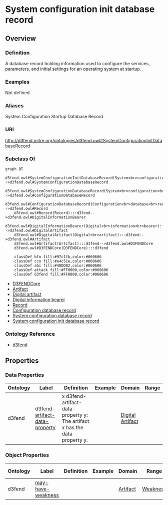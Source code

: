 # System configuration init database record

## Overview

### Definition
A database record holding information used to configure the services, parameters, and initial settings for an operating system at startup.

### Examples
Not defined.

### Aliases
System Configuration Startup Database Record

### URI
http://d3fend.mitre.org/ontologies/d3fend.owl#SystemConfigurationInitDatabaseRecord

### Subclass Of
```mermaid
graph BT
    d3fend.owl#SystemConfigurationInitDatabaseRecord(System<br>configuration<br>init<br>database<br>record):::d3fend-->d3fend.owl#SystemConfigurationDatabaseRecord
    d3fend.owl#SystemConfigurationDatabaseRecord(System<br>configuration<br>database<br>record):::d3fend-->d3fend.owl#ConfigurationDatabaseRecord
    d3fend.owl#ConfigurationDatabaseRecord(Configuration<br>database<br>record):::d3fend-->d3fend.owl#Record
    d3fend.owl#Record(Record):::d3fend-->d3fend.owl#DigitalInformationBearer
    d3fend.owl#DigitalInformationBearer(Digital<br>information<br>bearer):::d3fend-->d3fend.owl#DigitalArtifact
    d3fend.owl#DigitalArtifact(Digital<br>artifact):::d3fend-->d3fend.owl#Artifact
    d3fend.owl#Artifact(Artifact):::d3fend-->d3fend.owl#D3FENDCore
    d3fend.owl#D3FENDCore(D3FENDCore):::d3fend
    
    classDef bfo fill:#97c1fb,color:#060606
    classDef cco fill:#e4c51e,color:#060606
    classDef abi fill:#48DD82,color:#060606
    classDef attack fill:#FF0000,color:#060606
    classDef d3fend fill:#FF0000,color:#060606
```

- [D3FENDCore](/docs/ontology/reference/model/D3FENDCore/D3FENDCore.md)
- [Artifact](/docs/ontology/reference/model/D3FENDCore/Artifact/Artifact.md)
- [Digital artifact](/docs/ontology/reference/model/D3FENDCore/Artifact/Digital%20artifact/Digital%20artifact.md)
- [Digital information bearer](/docs/ontology/reference/model/D3FENDCore/Artifact/Digital%20artifact/Digital%20information%20bearer/Digital%20information%20bearer.md)
- [Record](/docs/ontology/reference/model/D3FENDCore/Artifact/Digital%20artifact/Digital%20information%20bearer/Record/Record.md)
- [Configuration database record](/docs/ontology/reference/model/D3FENDCore/Artifact/Digital%20artifact/Digital%20information%20bearer/Record/Configuration%20database%20record/Configuration%20database%20record.md)
- [System configuration database record](/docs/ontology/reference/model/D3FENDCore/Artifact/Digital%20artifact/Digital%20information%20bearer/Record/Configuration%20database%20record/System%20configuration%20database%20record/System%20configuration%20database%20record.md)
- [System configuration init database record](/docs/ontology/reference/model/D3FENDCore/Artifact/Digital%20artifact/Digital%20information%20bearer/Record/Configuration%20database%20record/System%20configuration%20database%20record/System%20configuration%20init%20database%20record/System%20configuration%20init%20database%20record.md)


### Ontology Reference
- [d3fend](http://d3fend.mitre.org/ontologies/d3fend.owl#)

## Properties
### Data Properties
| Ontology | Label | Definition | Example | Domain | Range |
|----------|-------|------------|---------|--------|-------|
| d3fend | [d3fend-artifact-data-property](http://d3fend.mitre.org/ontologies/d3fend.owl#d3fend-artifact-data-property) | x d3fend-artifact-data-property y: The artifact x has the data property y. |  | [Digital Artifact](/docs/ontology/reference/model/D3FENDCore/Artifact/Digital%20artifact/Digital%20artifact.md) | []() |

### Object Properties
| Ontology | Label | Definition | Example | Domain | Range | Inverse Of |
|----------|-------|------------|---------|--------|-------|------------|
| d3fend | [may-have-weakness](http://d3fend.mitre.org/ontologies/d3fend.owl#may-have-weakness) |  |  | [Artifact](/docs/ontology/reference/model/D3FENDCore/Artifact/Artifact.md) | [Weakness](/docs/ontology/reference/model/D3FENDCore/Weakness/Weakness.md) | []() |

